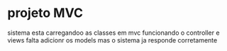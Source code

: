 # projeto MVC 


sistema esta carregandoo as classes em mvc funcionando o controller e views falta adicionr os models  mas o sistema ja responde corretamente